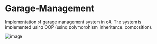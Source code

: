 # Garage-Management
Implementation of garage management system in c#.
The system is implemented using OOP (using polymorphism, inheritance, composition).

![image](https://user-images.githubusercontent.com/83776265/120891938-1641f900-c614-11eb-9f46-d668e114fcc9.png)
